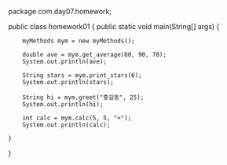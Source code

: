 package com.day07.homework;

public class homework01 {
	public static void main(String[] args) {

		myMethods mym = new myMethods();

		double ave = mym.get_average(80, 90, 70);
		System.out.println(ave);

		String stars = mym.print_stars(6);
		System.out.println(stars);

		String hi = mym.greet("홍길동", 25);
		System.out.println(hi);

		int calc = mym.calc(5, 5, "+");
		System.out.println(calc);

	}
}

